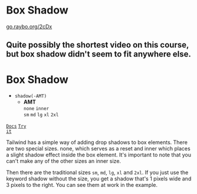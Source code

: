 <!-- .slide: data-state="layout-title" class="bg-dark"-->

# Box Shadow

<div class="slide-link"><a href="https://go.raybo.org/2cDx"><i class="fab fa-slideshare"></i> go.raybo.org/2cDx</a></div>

> >

Quite possibly the shortest video on this course, but box shadow didn't seem to fit anywhere else.
---

# Box Shadow

- `shadow(-AMT)`
  - **AMT**<br>
  `none` `inner`<br>`sm` `md` `lg` `xl` `2xl`

<a href="https://tailwindcss.com/docs/box-shadow" target="_blank"><code class="code-exciting">Docs</code></a> <a href="https://codepen.io/planetoftheweb/pen/KKgzXpq?editors=1000" target="_blank"><code class="code-royal">Try it</code></a>

> >

Tailwind has a simple way of adding drop shadows to box elements. There are two special sizes. none, which serves as a reset and inner which places a slight shadow effect inside the box element. It's important to note that you can't make any of the other sizes an inner size.

Then there are the traditional sizes `sm`, `md`, `lg`, `xl` and `2xl`. If you just use the keyword shadow without the size, you get a shadow that's 1 pixels wide and 3 pixels to the right. You can see them at work in the example.